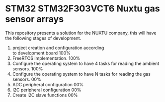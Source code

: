# STM32 STM32F303VCT6 Nuxtu gas sensor arrays

This repository presents a solution for the NUXTU company, this will have the following stages of development.
1. project creation and configuration according      	
   to development board					100%
2. FreeRTOS implementation.				100%
3. Configure the operating system to have 4 
   tasks for reading the ambient sensors.		100%
4. Configure the operating system to have N 
   tasks for reading the gas sensors.			00%
5. ADC peripheral configuration				00%
6. I2C peripheral configuration				00%
7. Create I2C slave functions				00%


